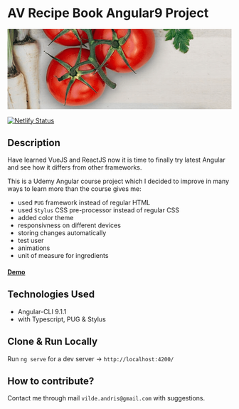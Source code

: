 # AV Recipe Book Angular9 Project

![AV Recipe Book Logo](./src/assets/tomatos.png "AV RecipeBook Cover Cover")

[![Netlify Status](https://api.netlify.com/api/v1/badges/a7da9937-1e45-4a3c-9323-d1d5f07a2ed8/deploy-status)](https://app.netlify.com/sites/av-recipe-book/deploys)

## Description
Have learned VueJS and ReactJS now it is time to finally try latest Angular and see how it differs from other frameworks. 

This is a Udemy Angular course project which I decided to improve in many ways to learn more than the course gives me:
* used `PUG` framework instead of regular HTML
* used `Stylus` CSS pre-processor instead of regular CSS
* added color theme
* responsivness on different devices
* storing changes automatically
* test user
* animations
* unit of measure for ingredients

#### [Demo](https://av-recipe-book.netlify.app/)

## Technologies Used
- Angular-CLI 9.1.1
- with Typescript, PUG & Stylus

## Clone & Run Locally
Run `ng serve` for a dev server -> `http://localhost:4200/`

## How to contribute?
Contact me through mail `vilde.andris@gmail.com` with suggestions.
